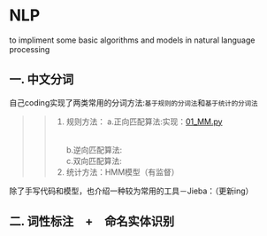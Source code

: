 # NLP
to impliment some basic algorithms and models in natural language processing

## 一. 中文分词
自己coding实现了两类常用的分词方法:`基于规则的分词法`和`基于统计的分词法` <br> 
>>1. 规则方法：
>>a.正向匹配算法:实现：<a href="https://github.com/ChanLiang/NLP/blob/master/01_Chinese_word_segmentation/01_MM.py">01_MM.py</a></p><br>
>>b.逆向匹配算法:<br>
>>c.双向匹配算法:<br>
>>2. 统计方法：HMM模型（有监督）

除了手写代码和模型，也介绍一种较为常用的工具－Jieba：（更新ing）

## 二. 词性标注　+　命名实体识别
